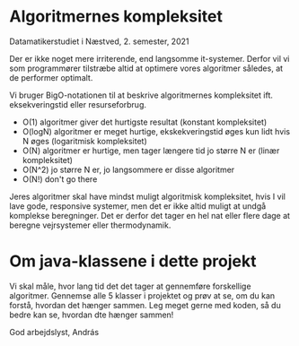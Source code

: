 # Algoritmernes kompleksitet 
Datamatikerstudiet i Næstved, 2. semester, 2021

Der er ikke noget mere irriterende, end langsomme it-systemer. Derfor vil vi som programmører tilstræbe altid at optimere vores algoritmer således, at de performer optimalt.

Vi bruger BigO-notationen til at beskrive algoritmernes kompleksitet ift. eksekveringstid eller resurseforbrug. 

- O(1) algoritmer giver det hurtigste resultat (konstant kompleksitet)
- O(logN) algoritmer er meget hurtige, ekskekveringstid øges kun lidt hvis N øges (logaritmisk kompleksitet)
- O(N) algoritmer er hurtige, men tager længere tid jo større N er (linær kompleksitet) 
- O(N^2) jo større N er, jo langsommere er disse algoritmer   
- O(N!) don't go there

Jeres algoritmer skal have mindst muligt algoritmisk kompleksitet, hvis I vil lave gode, responsive systemer, men det er ikke altid muligt at undgå komplekse beregninger. Det er derfor det tager en hel nat eller flere dage at beregne vejrsystemer eller thermodynamik. 

# Om java-klassene i dette projekt
Vi skal måle, hvor lang tid det det tager at gennemføre forskellige algoritmer. Gennemse alle 5 klasser i projektet og prøv at se, om du kan forstå, hvordan det hænger sammen. Leg meget gerne med koden, så du bedre kan se, hvordan dte hænger sammen!

God arbejdslyst, András
